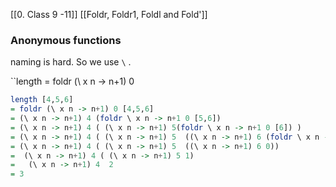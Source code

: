[[0. Class 9 -11]]
[[Foldr, Foldr1, Foldl and Fold']]
### Anonymous functions

naming is hard. So we use `\` .

``length = foldr (\ x n -> n+1) 0


```haskell
length [4,5,6] 
= foldr (\ x n -> n+1) 0 [4,5,6] 
= (\ x n -> n+1) 4 (foldr \ x n -> n+1 0 [5,6])
= (\ x n -> n+1) 4 ( (\ x n -> n+1) 5(foldr \ x n -> n+1 0 [6]) )
= (\ x n -> n+1) 4 ( (\ x n -> n+1) 5  ((\ x n -> n+1) 6 (foldr \ x n -> n+1 0 [])))
= (\ x n -> n+1) 4 ( (\ x n -> n+1) 5  ((\ x n -> n+1) 6 0))
=  (\ x n -> n+1) 4 ( (\ x n -> n+1) 5 1)
=   (\ x n -> n+1) 4  2
= 3
```
